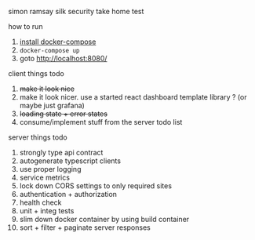 simon ramsay silk security take home test

how to run
1. [install docker-compose](https://docs.docker.com/compose/install/)
2. ```docker-compose up```
3. goto [http://localhost:8080/](http://localhost:8080/)



client things todo
1. ~~make it look nice~~
2. make it look nicer. use a started react dashboard template library ? (or maybe just grafana)
3. ~~loading state + error states~~
4. consume/implement stuff from the server todo list

server things todo
1. strongly type api contract
2. autogenerate typescript clients
3. use proper logging
4. service metrics
5. lock down CORS settings to only required sites
6. authentication + authorization
7. health check
8. unit + integ tests
9. slim down docker container by using build container
10.  sort + filter + paginate server responses
